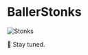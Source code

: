 # BallerStonks  

![Stonks](https://media1.giphy.com/media/v1.Y2lkPTc5MGI3NjExd3VjanRrcnI1bG5hY3ZrdnR4YzI3ZnZ2NncyNDZrcDhoampqbDl6MiZlcD12MV9pbnRlcm5hbF9naWZfYnlfaWQmY3Q9Zw/YnkMcHgNIMW4Yfmjxr/giphy.gif)  

🚀 Stay tuned.
